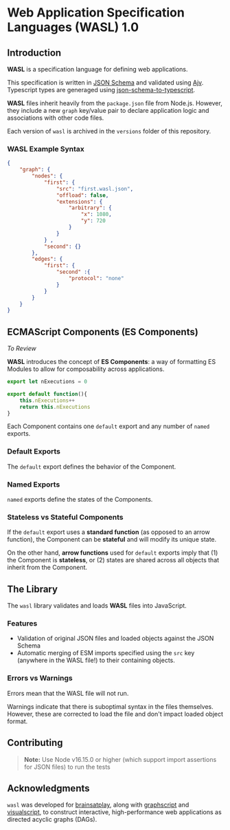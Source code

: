 # Web Application Specification Languages (WASL) 1.0

## Introduction
**WASL** is a specification language for defining web applications. 

This specification is written in [JSON Schema](https://json-schema.org/) and validated using [Ajv](https://ajv.js.org/). Typescript types are generaged using [json-schema-to-typescript](https://www.npmjs.com/package/json-schema-to-typescript). 

**WASL** files inherit heavily from the `package.json` file from Node.js. However, they include a new `graph` key/value pair to declare application logic and associations with other code files.

Each version of `wasl` is archived in the `versions` folder of this repository.

###  WASL Example Syntax
```json
{
    "graph": {
        "nodes": {
            "first": {
                "src": "first.wasl.json",
                "offload": false,
                "extensions": {
                    "arbitrary": {
                        "x": 1080,
                        "y": 720
                    }
                }
            } ,
            "second": {} 
        },
        "edges": {
            "first": {
                "second" :{
                    "protocol": "none"
                }
            } 
        }
    }
}
```

## ECMAScript Components (ES Components)
*To Review*

**WASL** introduces the concept of **ES Components**: a way of formatting ES Modules to allow for composability across applications. 

``` javascript
export let nExecutions = 0

export default function(){
    this.nExecutions++
    return this.nExecutions
}
```

Each Component contains one `default` export and any number of `named` exports.

### Default Exports
The `default` export defines the behavior of the Component.

### Named Exports
 `named` exports define the states of the Components. 

### Stateless vs Stateful Components
If the `default` export uses a **standard function** (as opposed to an arrow function), the Component can be **stateful** and will modify its unique state.

On the other hand, **arrow functions** used for `default` exports imply that (1) the Component is **stateless**, or (2) states are shared across all objects that inherit from the Component.

## The Library
The `wasl` library validates and loads **WASL** files into JavaScript.

### Features
- Validation of original JSON files and loaded objects against the JSON Schema
- Automatic merging of ESM imports specified using the `src` key (anywhere in the WASL file!) to their containing objects.

### Errors vs Warnings
Errors mean that the WASL file will not run.

Warnings indicate that there is suboptimal syntax in the files themselves. However, these are corrected to load the file and don't impact loaded object format.

## Contributing
 > **Note:** Use Node v16.15.0 or higher (which support import assertions for JSON files) to run the tests

## Acknowledgments
`wasl` was developed for [brainsatplay], along with [graphscript] and [visualscript], to construct interactive, high-performance web applications as directed acyclic graphs (DAGs).

[brainsatplay]:(https://github.com/brainsatplay)
[graphscript]:(https://github.com/brainsatplay/graphscript)
[visualscript]:(https://github.com/brainsatplay/visualscript)